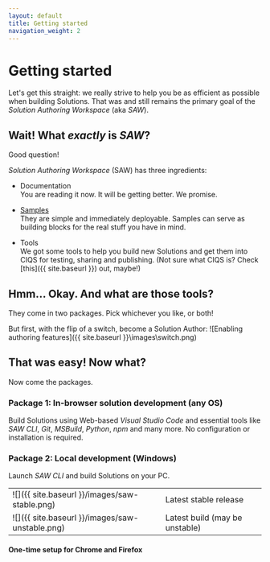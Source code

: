 ```yaml
---
layout: default
title: Getting started
navigation_weight: 2
---
```

# Getting started

Let's get this straight: we really strive to help you be as efficient as possible when building Solutions. That was and still remains the primary goal of the *Solution Authoring Workspace* (aka *SAW*).

## Wait! What *exactly* is *SAW*?

Good question!

*Solution Authoring Workspace* (SAW) has three ingredients:

- Documentation
  <br>You are reading it now. It will be getting better. We promise.
  
- [Samples](https://github.com/Azure/Azure-CortanaIntelligence-SolutionAuthoringWorkspace/tree/master/Samples)
  <br>They are simple and immediately deployable. Samples can serve as building blocks for the real stuff you have in mind.
  
- Tools
  <br>We got some tools to help you build new Solutions and get them into CIQS for testing, sharing and publishing. (Not sure what CIQS is? Check [this]({{ site.baseurl }}) out, maybe!)
  
## Hmm... Okay. And what are those tools?

They come in two packages. Pick whichever you like, or both!

But first, with the flip of a switch, become a Solution Author:
![Enabling authoring features]({{ site.baseurl }}\images\switch.png)

## That was easy! Now what?

Now come the packages.

### Package 1: In-browser solution development (any OS)

Build Solutions using Web-based *Visual Studio Code* and essential tools like *SAW CLI*, *Git*, *MSBuild*, *Python*, *npm* and many more.
No configuration or installation is required.

### Package 2: Local development (Windows)
Launch *SAW CLI* and build Solutions on your PC.
<table>
<tr>
<td>![]({{ site.baseurl }}/images/saw-stable.png)</td>
<td>Latest stable release</td>
</tr>
<tr>
<td>![]({{ site.baseurl }}/images/saw-unstable.png)</td>
<td>Latest build (may be unstable)</td>
</tr>
</table>

#### One-time setup for Chrome and Firefox
